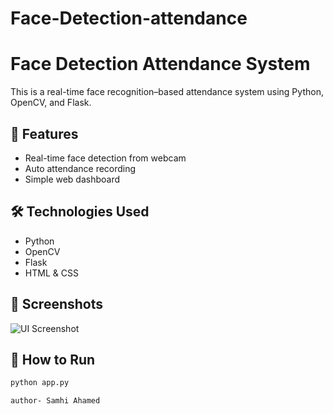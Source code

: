 # Face-Detection-attendance
# Face Detection Attendance System

This is a real-time face recognition–based attendance system using Python, OpenCV, and Flask.

## 🚀 Features
- Real-time face detection from webcam
- Auto attendance recording
- Simple web dashboard

## 🛠️ Technologies Used
- Python
- OpenCV
- Flask
- HTML & CSS

## 📸 Screenshots
![UI Screenshot](assets/screenshot1.png)

## 🔧 How to Run

```bash
python app.py

author- Samhi Ahamed

